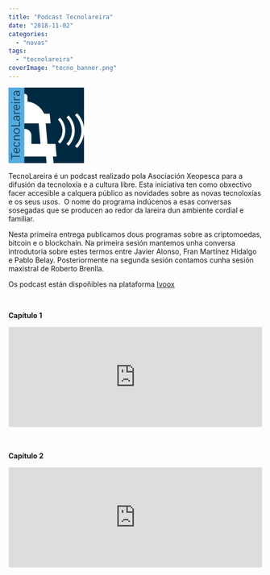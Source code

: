 ```yaml
---
title: "Podcast Tecnolareira"
date: "2018-11-02"
categories: 
  - "novas"
tags: 
  - "tecnolareira"
coverImage: "tecno_banner.png"
---
```



![](../images/tenolareira1-150x150.png)


TecnoLareira é un podcast realizado pola Asociación Xeopesca para a difusión da tecnoloxía e a cultura libre. Esta iniciativa ten como obxectivo facer accesible a calquera público as novidades sobre as novas tecnoloxías e os seus usos.  O nome do programa indúcenos a esas conversas sosegadas que se producen ao redor da lareira dun ambiente cordial e familiar.

Nesta primeira entrega publicamos dous programas sobre as criptomoedas, bitcoin e o blockchain. Na primeira sesión mantemos unha conversa introdutoria sobre estes termos entre Javier Alonso, Fran Martínez Hidalgo e Pablo Belay. Posteriormente na segunda sesión contamos cunha sesión maxistral de Roberto Brenlla.

Os podcast están dispoñibles na plataforma [Ivoox](https://www.ivoox.com/podcast-tecnolareira_sq_f1631188_1.html)

 

**Capítulo 1** 

<iframe id="audio_29748171" style="border: 1px solid #EEE; box-sizing: border-box; width: 100%;" src="https://www.ivoox.com/player_ej_29748171_4_1.html?c1=022742" height="200" frameborder="0" scrolling="no" allowfullscreen="allowfullscreen"></iframe>

 

**Capítulo 2**

<iframe id="audio_29748310" style="border: 1px solid #EEE; box-sizing: border-box; width: 100%;" src="https://www.ivoox.com/player_ej_29748310_4_1.html?c1=00243f" height="200" frameborder="0" scrolling="no" allowfullscreen="allowfullscreen"></iframe>
